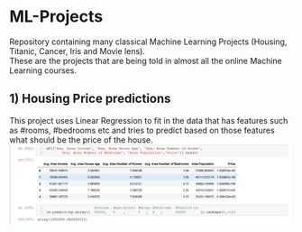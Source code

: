# ML-Projects
Repository containing many classical Machine Learning Projects (Housing, Titanic, Cancer, Iris and Movie lens).                          
These are the projects that are being told in almost all the online Machine Learning courses.

## 1) Housing Price predictions
This project uses Linear Regression to fit in the data that has features such as #rooms, #bedrooms etc and tries to predict based on those features what should be the price of the house.    
![](/Screenshot_1.jpg)

